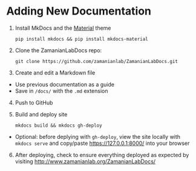 # Adding New Documentation

1. Install MkDocs and the [Material](https://squidfunk.github.io/mkdocs-material/) theme

      `pip install mkdocs && pip install mkdocs-material`

2. Clone the ZamanianLabDocs repo:

      `git clone https://github.com/zamanianlab/ZamanianLabDocs.git`

3. Create and edit a Markdown file
  - Use previous documentation as a guide
  - Save in `/docs/` with the `.md` extension

4. Push to GitHub

5. Build and deploy site

      `mkdocs build && mkdocs gh-deploy`

  - Optional: before deplying with `gh-deploy`, view the site locally with `mkdocs serve` and copy/paste <https://127.0.0.1:8000/> into your browser


6. After deploying, check to ensure everything deployed as expected by visiting <http://www.zamanianlab.org/ZamanianLabDocs/>
